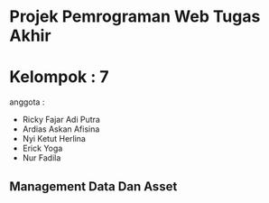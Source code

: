# Projek Pemrograman Web Tugas Akhir

# Kelompok : 7
anggota :
- Ricky Fajar Adi Putra
- Ardias Askan Afisina
- Nyi Ketut Herlina
- Erick Yoga
- Nur Fadila
## Management Data Dan Asset
